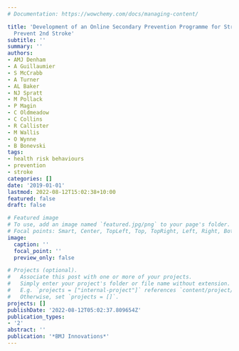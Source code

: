 ```yaml
---
# Documentation: https://wowchemy.com/docs/managing-content/

title: 'Development of an Online Secondary Prevention Programme for Stroke Survivors:
  Prevent 2nd Stroke'
subtitle: ''
summary: ''
authors:
- AMJ Denham
- A Guillaumier
- S McCrabb
- A Turner
- AL Baker
- NJ Spratt
- M Pollack
- P Magin
- C Oldmeadow
- C Collins
- R Callister
- M Wallis
- O Wynne
- B Bonevski
tags:
- health risk behaviours
- prevention
- stroke
categories: []
date: '2019-01-01'
lastmod: 2022-08-12T15:02:38+10:00
featured: false
draft: false

# Featured image
# To use, add an image named `featured.jpg/png` to your page's folder.
# Focal points: Smart, Center, TopLeft, Top, TopRight, Left, Right, BottomLeft, Bottom, BottomRight.
image:
  caption: ''
  focal_point: ''
  preview_only: false

# Projects (optional).
#   Associate this post with one or more of your projects.
#   Simply enter your project's folder or file name without extension.
#   E.g. `projects = ["internal-project"]` references `content/project/deep-learning/index.md`.
#   Otherwise, set `projects = []`.
projects: []
publishDate: '2022-08-12T05:02:37.809654Z'
publication_types:
- '2'
abstract: ''
publication: '*BMJ Innovations*'
---
```

